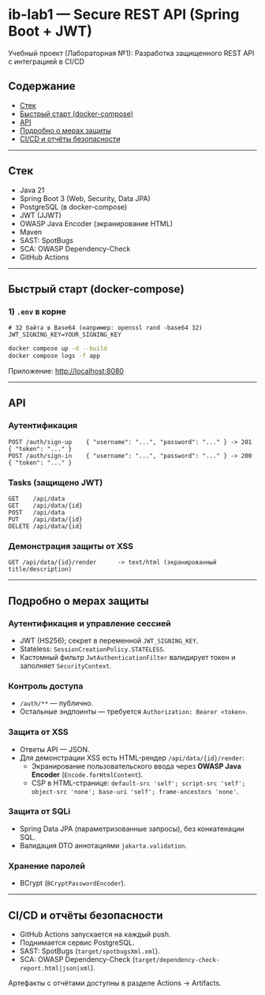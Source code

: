 # ib-lab1 — Secure REST API (Spring Boot + JWT)

Учебный проект (Лабораторная №1): Разработка защищенного REST API с
интеграцией в CI/CD

## Содержание
- [Стек](#стек)
- [Быстрый старт (docker-compose)](#быстрый-старт-docker-compose)
- [API](#api)
- [Подробно о мерах защиты](#подробно-о-мерах-защиты)
- [CI/CD и отчёты безопасности](#cicd-и-отчёты-безопасности)

---

## Стек
- Java 21
- Spring Boot 3 (Web, Security, Data JPA)
- PostgreSQL (в docker-compose)
- JWT (JJWT)
- OWASP Java Encoder (экранирование HTML)
- Maven
- SAST: SpotBugs
- SCA: OWASP Dependency-Check
- GitHub Actions

---

## Быстрый старт (docker-compose)

### 1) `.env` в корне
```env
# 32 байта в Base64 (например: openssl rand -base64 32)
JWT_SIGNING_KEY=YOUR_SIGNING_KEY
```

```bash
docker compose up -d --build
docker compose logs -f app
```

Приложение: <http://localhost:8080>

---

## API

### Аутентификация
```
POST /auth/sign-up    { "username": "...", "password": "..." } -> 201 { "token": "..." }
POST /auth/sign-in    { "username": "...", "password": "..." } -> 200 { "token": "..." }
```

### Tasks (защищено JWT)
```
GET    /api/data
GET    /api/data/{id}
POST   /api/data
PUT    /api/data/{id}
DELETE /api/data/{id}
```

### Демонстрация защиты от XSS
```
GET /api/data/{id}/render      -> text/html (экранированный title/description)
```


---

## Подробно о мерах защиты

### Аутентификация и управление сессией
- JWT (HS256); секрет в переменной `JWT_SIGNING_KEY`.
- Stateless: `SessionCreationPolicy.STATELESS`.
- Кастомный фильтр `JwtAuthenticationFilter` валидирует токен и заполняет `SecurityContext`.

### Контроль доступа
- `/auth/**` — публично.
- Остальные эндпоинты — требуется `Authorization: Bearer <token>`.

### Защита от XSS
- Ответы API — JSON.
- Для демонстрации XSS есть HTML-рендер `/api/data/{id}/render`:
    - Экранирование пользовательского ввода через **OWASP Java Encoder** (`Encode.forHtmlContent`).
    - CSP в HTML-странице: `default-src 'self'; script-src 'self'; object-src 'none'; base-uri 'self'; frame-ancestors 'none'`.

### Защита от SQLi
- Spring Data JPA (параметризованные запросы), без конкатенации SQL.
- Валидация DTO аннотациями `jakarta.validation`.

### Хранение паролей
- BCrypt (`BCryptPasswordEncoder`).
---

## CI/CD и отчёты безопасности

- GitHub Actions запускается на каждый push.
- Поднимается сервис PostgreSQL.
- SAST: SpotBugs (`target/spotbugsXml.xml`).
- SCA: OWASP Dependency-Check (`target/dependency-check-report.html|json|xml`).

Артефакты с отчётами доступны в разделе Actions → Artifacts.

